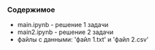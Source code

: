 ### Содержимое
- main.ipynb - решение 1 задачи
- main2.ipynb - решение 2 задачи
- файлы с данными: 'файл 1.txt' и 'файл 2.csv'
